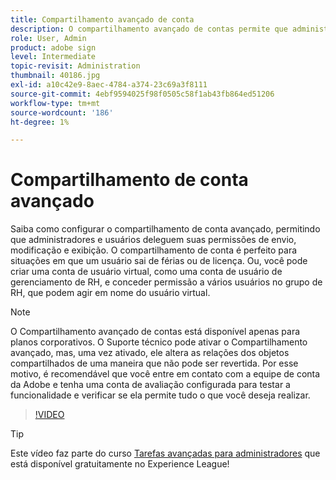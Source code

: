 ```yaml
---
title: Compartilhamento avançado de conta
description: O compartilhamento avançado de contas permite que administradores e usuários deleguem permissões de envio, modificação e exibição
role: User, Admin
product: adobe sign
level: Intermediate
topic-revisit: Administration
thumbnail: 40186.jpg
exl-id: a10c42e9-8aec-4784-a374-23c69a3f8111
source-git-commit: 4ebf9594025f98f0505c58f1ab43fb864ed51206
workflow-type: tm+mt
source-wordcount: '186'
ht-degree: 1%

---
```


# Compartilhamento de conta avançado

Saiba como configurar o compartilhamento de conta avançado, permitindo que administradores e usuários deleguem suas permissões de envio, modificação e exibição. O compartilhamento de conta é perfeito para situações em que um usuário sai de férias ou de licença. Ou, você pode criar uma conta de usuário virtual, como uma conta de usuário de gerenciamento de RH, e conceder permissão a vários usuários no grupo de RH, que podem agir em nome do usuário virtual.

>[!NOTE]
>
>O Compartilhamento avançado de contas está disponível apenas para planos corporativos. O Suporte técnico pode ativar o Compartilhamento avançado, mas, uma vez ativado, ele altera as relações dos objetos compartilhados de uma maneira que não pode ser revertida. Por esse motivo, é recomendável que você entre em contato com a equipe de conta da Adobe e tenha uma conta de avaliação configurada para testar a funcionalidade e verificar se ela permite tudo o que você deseja realizar.

>[!VIDEO](https://video.tv.adobe.com/v/40186?quality=12&learn=on&hidetitle=true)

>[!TIP]
>
>Este vídeo faz parte do curso [Tarefas avançadas para administradores](https://experienceleague.adobe.com/?recommended=Sign-A-1-2020.1) que está disponível gratuitamente no Experience League!
